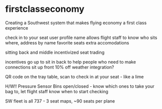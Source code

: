 # firstclasseconomy
Creating a Southwest system that makes flying economy a first class experience


check in to your seat
user profile
	name
		allows flight staff to know who sits where, address by name
	favorite seats
	extra accomodations
	
sitting back and middle incentivized 
seat trading

incentives go up to sit in back to help people who need to make connections sit up front
	10% off
	weather integration?
	
QR code on the tray table, scan to check in at your seat - like a lime

H/W!!
Pressure Sensor
Bins open/closed - know which ones to take your bag to, let flight staff know when to start checking

SW fleet is all 737 - 3 seat maps, ~90 seats per plane

